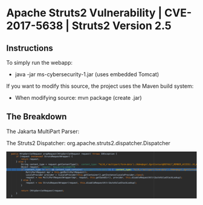 # Apache Struts2 Vulnerability | CVE-2017-5638 | Struts2 Version 2.5

## Instructions

To simply run the webapp:
* java -jar ms-cybersecurity-1.jar (uses embedded Tomcat)

If you want to modify this source, the project uses the Maven build system:
* When modifying source: mvn package (create .jar)

## The Breakdown

The Jakarta MultiPart Parser:

The Struts2 Dispatcher: org.apache.struts2.dispatcher.Dispatcher

![Dispatcher](src/main/resources/META-INF/resources/images/wrapRequest.png)